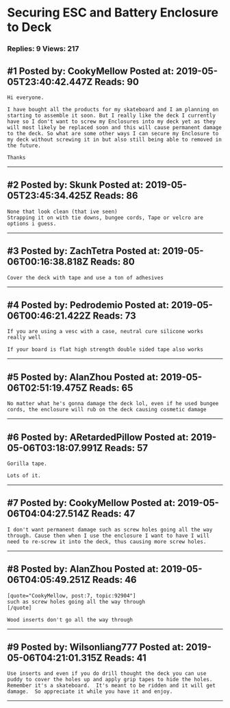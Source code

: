 # Securing ESC and Battery Enclosure to Deck

### Replies: 9 Views: 217

## \#1 Posted by: CookyMellow Posted at: 2019-05-05T23:40:42.447Z Reads: 90

```
Hi everyone.

I have bought all the products for my skateboard and I am planning on starting to assemble it soon. But I really like the deck I currently have so I don't want to screw my Enclosures into my deck yet as they will most likely be replaced soon and this will cause permanent damage to the deck. So what are some other ways I can secure my Enclosure to my deck without screwing it in but also still being able to removed in the future. 

Thanks
```

---
## \#2 Posted by: Skunk Posted at: 2019-05-05T23:45:34.425Z Reads: 86

```
None that look clean (that ive seen) 
Strapping it on with tie downs, bungee cords, Tape or velcro are options i guess.
```

---
## \#3 Posted by: ZachTetra Posted at: 2019-05-06T00:16:38.818Z Reads: 80

```
Cover the deck with tape and use a ton of adhesives
```

---
## \#4 Posted by: Pedrodemio Posted at: 2019-05-06T00:46:21.422Z Reads: 73

```
If you are using a vesc with a case, neutral cure silicone works really well

If your board is flat high strength double sided tape also works
```

---
## \#5 Posted by: AlanZhou Posted at: 2019-05-06T02:51:19.475Z Reads: 65

```
No matter what he's gonna damage the deck lol, even if he used bungee cords, the enclosure will rub on the deck causing cosmetic damage
```

---
## \#6 Posted by: ARetardedPillow Posted at: 2019-05-06T03:18:07.991Z Reads: 57

```
Gorilla tape.

Lots of it.
```

---
## \#7 Posted by: CookyMellow Posted at: 2019-05-06T04:04:27.514Z Reads: 47

```
I don't want permanent damage such as screw holes going all the way through. Cause then when I use the enclosure I want to have I will need to re-screw it into the deck, thus causing more screw holes.
```

---
## \#8 Posted by: AlanZhou Posted at: 2019-05-06T04:05:49.251Z Reads: 46

```
[quote="CookyMellow, post:7, topic:92904"]
such as screw holes going all the way through
[/quote]

Wood inserts don't go all the way through
```

---
## \#9 Posted by: Wilsonliang777 Posted at: 2019-05-06T04:21:01.315Z Reads: 41

```
Use inserts and even if you do drill thought the deck you can use puddy to cover the holes up and apply grip tapes to hide the holes.   Remember it's a skateboard.  It's meant to be ridden and it will get damage.  So appreciate it while you have it and enjoy.
```

---

